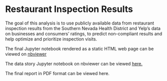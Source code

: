 # Restaurant Inspection Results

<p>The goal of this analysis is to use publicly available data from restaurant inspection results from the Southern Nevada Health District and Yelp’s data on businesses and consumers’ ratings, to predict non-compliant results and help optimize and prioritize inspection visits.</p>

<p>The final Jupyter notebook rendered as a static HTML web page can be viewed on <a href='https://nbviewer.jupyter.org/github/MeierG/Data-Science-Projects/blob/master/Capstone-Project1/Predicting-food-inspections-results.ipynb#environment'>nbviewer</a></p>

<p>The data story Jupyter notebook on nbviewer can be viewed <a href = 'https://nbviewer.jupyter.org/github/MeierG/Data_Science_Projects/blob/master/Capstone_Project_1/data_story_restaurant_inspections.ipynb'> here.</a></p>

<p>The final report in PDF format can be viewed <a href='https://github.com/MeierG/Data-Science-Projects/blob/master/Capstone-Project1/Reports/Final-project.pdf'></a>here.</p>
